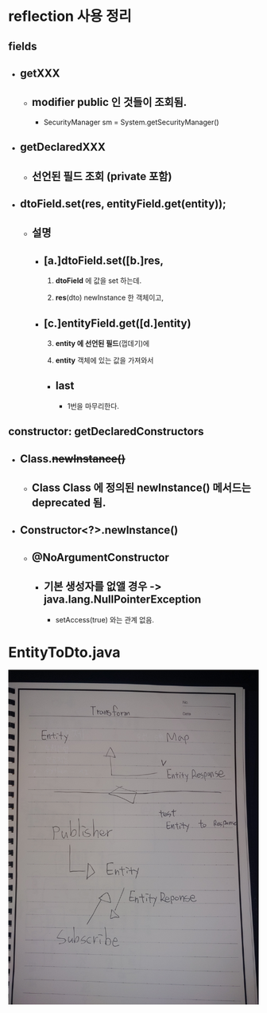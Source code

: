 reflection 사용 정리
=

## fields

- getXXX
  -
  - modifier public 인 것들이 조회됨.
    -
    - SecurityManager sm = System.getSecurityManager()
  
- getDeclaredXXX
  -
  - 선언된 필드 조회 (private 포함)
    - 

- dtoField.set(res, entityField.get(entity));
  -
  
  - 설명
    -
    - **[a.]dtoField**.set(**[b.]res**,  
      -
      
      1. **dtoField** 에 값을 set 하는데.  
        
      2. **res**(dto) newInstance 한 객체이고,  
    
    - **[c.]entityField.get**(**[d.]entity**)
      -
      3. **entity 에 선언된 필드**(껍데기)에  
        
      4. **entity** 객체에 있는 값을 가져와서  
        
      * last
        -
        - 1번을 마무리한다.  


## constructor: getDeclaredConstructors

- Class.~~newInstance()~~
  -
  - Class Class 에 정의된 newInstance() 메서드는 deprecated 됨.
    - 
- Constructor<?>.newInstance()
  -
  - @NoArgumentConstructor
    -
    - **기본 생성자를 없앨 경우** -> java.lang.NullPointerException
      - 
      - setAccess(true) 와는 관계 없음.
      

EntityToDto.java
=
![모델 use case](./20200628_234614.jpg)
